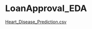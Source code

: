 # LoanApproval_EDA

[Heart_Disease_Prediction.csv](https://github.com/user-attachments/files/17510187/Heart_Disease_Prediction.csv)

